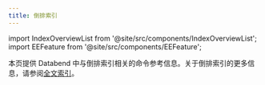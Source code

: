 ```yaml
---
title: 倒排索引
---
```


import IndexOverviewList from '@site/src/components/IndexOverviewList';
import EEFeature from '@site/src/components/EEFeature';

<EEFeature featureName='倒排索引'/>

本页提供 Databend 中与倒排索引相关的命令参考信息。关于倒排索引的更多信息，请参阅[全文索引](/guides/performance/fulltext-index)。

<IndexOverviewList />
